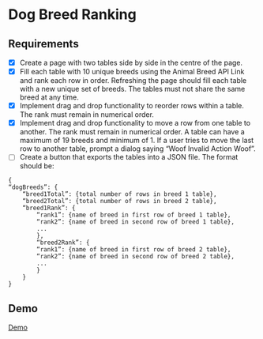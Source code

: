 # Dog Breed Ranking

## Requirements

- [x] Create a page with two tables side by side in the centre of the page.
- [x] Fill each table with 10 unique breeds using the Animal Breed API Link and rank each row in order. Refreshing the page should fill each table with a new unique set of breeds. The tables must not share the same breed at any time.
- [x] Implement drag and drop functionality to reorder rows within a table. The rank must remain in numerical order.
- [x] Implement drag and drop functionality to move a row from one table to another. The rank must remain in numerical order. A table can have a maximum of 19 breeds and minimum of 1. If a user tries to move the last row to another table, prompt a dialog saying “Woof Invalid Action Woof”.
- [ ] Create a button that exports the tables into a JSON file. The format should be:

```
{
“dogBreeds”: {
    “breed1Total”: {total number of rows in breed 1 table},
    “breed2Total”: {total number of rows in breed 2 table},
    “breed1Rank”: {
        “rank1”: {name of breed in first row of breed 1 table},
        “rank2”: {name of breed in second row of breed 1 table},
        ...
        },
        “breed2Rank”: {
        “rank1”: {name of breed in first row of breed 2 table},
        “rank2”: {name of breed in second row of breed 2 table},
        ...
        }
    }
}
```

## Demo

[Demo](https://dog-breed-ranking.netlify.app/)
